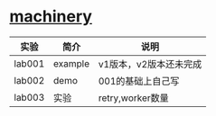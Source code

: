# [machinery](https://github.com/RichardKnop/machinery)

|实验|简介|说明|
|---|---|---|
|lab001|example|v1版本，v2版本还未完成 |
|lab002|demo|001的基础上自己写|
|lab003|实验|retry,worker数量|